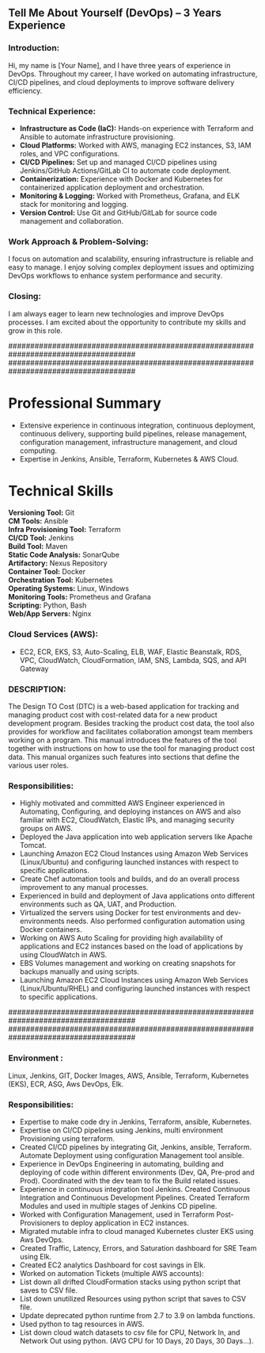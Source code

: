 ## **Tell Me About Yourself (DevOps) – 3 Years Experience**

### **Introduction:**
Hi, my name is [Your Name], and I have three years of experience in DevOps. Throughout my career, I have worked on automating infrastructure, CI/CD pipelines, and cloud deployments to improve software delivery efficiency.

### **Technical Experience:**
- **Infrastructure as Code (IaC):** Hands-on experience with Terraform and Ansible to automate infrastructure provisioning.
- **Cloud Platforms:** Worked with AWS, managing EC2 instances, S3, IAM roles, and VPC configurations.
- **CI/CD Pipelines:** Set up and managed CI/CD pipelines using Jenkins/GitHub Actions/GitLab CI to automate code deployment.
- **Containerization:** Experience with Docker and Kubernetes for containerized application deployment and orchestration.
- **Monitoring & Logging:** Worked with Prometheus, Grafana, and ELK stack for monitoring and logging.
- **Version Control:** Use Git and GitHub/GitLab for source code management and collaboration.

### **Work Approach & Problem-Solving:**
I focus on automation and scalability, ensuring infrastructure is reliable and easy to manage. I enjoy solving complex deployment issues and optimizing DevOps workflows to enhance system performance and security.

### **Closing:**
I am always eager to learn new technologies and improve DevOps processes. I am excited about the opportunity to contribute my skills and grow in this role.

#####################################################################################
#####################################################################################
# Professional Summary

- Extensive experience in continuous integration, continuous deployment, continuous delivery, supporting build pipelines, release management, configuration management, infrastructure management, and cloud computing.
- Expertise in Jenkins, Ansible, Terraform, Kubernetes & AWS Cloud.

# Technical Skills

**Versioning Tool:** Git  
**CM Tools:** Ansible  
**Infra Provisioning Tool:** Terraform  
**CI/CD Tool:** Jenkins  
**Build Tool:** Maven  
**Static Code Analysis:** SonarQube  
**Artifactory:** Nexus Repository  
**Container Tool:** Docker  
**Orchestration Tool:** Kubernetes  
**Operating Systems:** Linux, Windows  
**Monitoring Tools:** Prometheus and Grafana  
**Scripting:** Python, Bash  
**Web/App Servers:** Nginx  

### **Cloud Services (AWS):**
- EC2, ECR, EKS, S3, Auto-Scaling, ELB, WAF, Elastic Beanstalk, RDS, VPC, CloudWatch, CloudFormation, IAM, SNS, Lambda, SQS, and API Gateway

### DESCRIPTION:
The Design TO Cost (DTC) is a web-based application for tracking and managing product cost with cost-related data for a new product development program. Besides tracking the product cost data, the tool also provides for workflow and facilitates collaboration amongst team members working on a program. This manual introduces the features of the tool together with instructions on how to use the tool for managing product cost data. This manual organizes such features into sections that define the various user roles.

### Responsibilities:
- Highly motivated and committed AWS Engineer experienced in Automating, Configuring, and deploying instances on AWS and also familiar with EC2, CloudWatch, Elastic IPs, and managing security groups on AWS.
- Deployed the Java application into web application servers like Apache Tomcat.
- Launching Amazon EC2 Cloud Instances using Amazon Web Services (Linux/Ubuntu) and configuring launched instances with respect to specific applications.
- Create Chef automation tools and builds, and do an overall process improvement to any manual processes.
- Experienced in build and deployment of Java applications onto different environments such as QA, UAT, and Production.
- Virtualized the servers using Docker for test environments and dev-environments needs. Also performed configuration automation using Docker containers.
- Working on AWS Auto Scaling for providing high availability of applications and EC2 instances based on the load of applications by using CloudWatch in AWS.
- EBS Volumes management and working on creating snapshots for backups manually and using scripts.
- Launching Amazon EC2 Cloud Instances using Amazon Web Services (Linux/Ubuntu/RHEL) and configuring launched instances with respect to specific applications.


#####################################################################################
#####################################################################################

### **Environment** :
Linux, Jenkins, GIT, Docker Images, AWS, Ansible, Terraform, Kubernetes (EKS), ECR, ASG, Aws DevOps, Elk.

### Responsibilities:
- Expertise to make code dry in Jenkins, Terraform, ansible, Kubernetes.
- Expertise on CI/CD pipelines using Jenkins, multi environment Provisioning using terraform.
- Created CI/CD pipelines by integrating Git, Jenkins, ansible, Terraform. Automate Deployment using configuration Management tool ansible.
- Experience in DevOps Engineering in automating, building and deploying of code within different environments (Dev, QA, Pre-prod and Prod). Coordinated with the dev team to fix the Build related issues.
- Experience in continuous integration tool Jenkins. Created Continuous Integration and Continuous Development Pipelines. Created Terraform Modules and used in multiple stages of Jenkins CD pipeline.
- Worked with Configuration Management, used in Terraform Post-Provisioners to deploy application in EC2 instances.
- Migrated mutable infra to cloud managed Kubernetes cluster EKS using Aws DevOps.
- Created Traffic, Latency, Errors, and Saturation dashboard for SRE Team using Elk.
- Created EC2 analytics Dashboard for cost savings in Elk.
- Worked on automation Tickets (multiple AWS accounts):
- List down all drifted CloudFormation stacks using python script that saves to CSV file.
- List down unutilized Resources using python script that saves to CSV file.
- Update deprecated python runtime from 2.7 to 3.9 on lambda functions.
- Used python to tag resources in AWS.
- List down cloud watch datasets to csv file for CPU, Network In, and Network Out using python. (AVG CPU for 10 Days, 20 Days, 30 Days…).